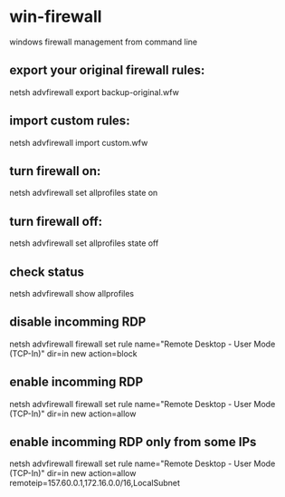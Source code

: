 # win-firewall
windows firewall management from command line

## export your original firewall rules:
netsh advfirewall export backup-original.wfw

## import custom rules:
netsh advfirewall import custom.wfw

## turn firewall on:
netsh advfirewall set allprofiles state on

## turn firewall off:
netsh advfirewall set allprofiles state off

## check status
netsh advfirewall show allprofiles

## disable incomming RDP
netsh advfirewall firewall set rule name="Remote Desktop - User Mode (TCP-In)" dir=in new action=block

## enable incomming RDP
netsh advfirewall firewall set rule name="Remote Desktop - User Mode (TCP-In)" dir=in new action=allow

## enable incomming RDP only from some IPs
netsh advfirewall firewall set rule name="Remote Desktop - User Mode (TCP-In)" dir=in new action=allow remoteip=157.60.0.1,172.16.0.0/16,LocalSubnet
